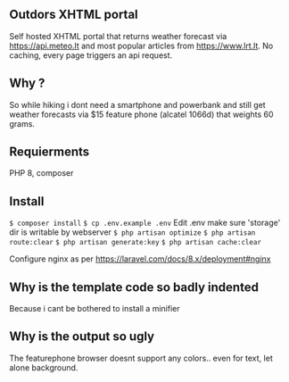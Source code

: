 ## Outdors XHTML portal

Self hosted XHTML portal that returns weather forecast via https://api.meteo.lt and most popular articles from https://www.lrt.lt.
No caching, every page triggers an api request.

## Why ?

So while hiking i dont need a smartphone and powerbank and still get weather forecasts via $15 feature phone (alcatel 1066d) that weights 60 grams.

##  Requierments

PHP 8, composer

## Install

`$ composer install`
`$ cp .env.example .env`
Edit .env
make sure 'storage' dir is writable by webserver
`$ php artisan optimize`
`$ php artisan route:clear`
`$ php artisan generate:key`
`$ php artisan cache:clear`

Configure nginx as per https://laravel.com/docs/8.x/deployment#nginx

## Why is the template code so badly indented

Because i cant be bothered to install a minifier

## Why is the output so ugly

The featurephone browser doesnt support any colors.. even for text, let alone background.

